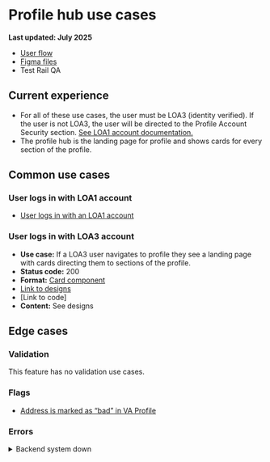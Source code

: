 # Profile hub use cases
**Last updated: July 2025**

- [User flow](https://app.mural.co/t/departmentofveteransaffairs9999/m/departmentofveteransaffairs9999/1753115099089/92e988a77435d7b4d90635dd97ed8ec54af5ee14?wid=50-1753115114097&outline=open)
- [Figma files](https://www.figma.com/design/21eaoKK107F3Nm1ofnMOO8/Profile---Hub-landing-page?node-id=0-1&t=7P9TvpnyVJLOryDX-1)
- Test Rail QA


## Current experience
- For all of these use cases, the user must be LOA3 (identity verified). If the user is not LOA3, the user will be directed to the Profile Account Security section. [See LOA1 account documentation.](https://github.com/department-of-veterans-affairs/va.gov-team/blob/master/products/identity-personalization/profile/use-cases/loa1-user.md)
- The profile hub is the landing page for profile and shows cards for every section of the profile.

 
## Common use cases
### User logs in with LOA1 account
- [User logs in with an LOA1 account](https://github.com/department-of-veterans-affairs/va.gov-team/blob/master/products/identity-personalization/profile/use-cases/loa1-user.md)


### User logs in with LOA3 account

- **Use case:** If a LOA3 user navigates to profile they see a landing page with cards directing them to sections of the profile.
- **Status code:** 200
- **Format:** [Card component](https://design.va.gov/components/card)
- [Link to designs](https://www.figma.com/design/21eaoKK107F3Nm1ofnMOO8/Profile---Hub-landing-page?node-id=445-18429&t=7P9TvpnyVJLOryDX-1)
- [Link to code]
- **Content:** See designs


## Edge cases
### Validation
This feature has no validation use cases.

### Flags 
- [Address is marked as “bad” in VA Profile](https://github.com/department-of-veterans-affairs/va.gov-team/blob/master/products/identity-personalization/profile/contact-information/use-cases/address-marked-as-bad.md)

### Errors

<details><summary>Backend system down</summary>

- **Use case:** Cannot connect to the back end.
- **Status code:** TBD
- **Format:** [Warning alert component](https://design.va.gov/components/alert/#warning-alert)
- [Link to designs](https://www.figma.com/design/21eaoKK107F3Nm1ofnMOO8/Profile---Hub-landing-page?node-id=445-19583&t=7P9TvpnyVJLOryDX-1)
- [Link to code]
- **Content:**

H2: This page isn't available right now

We’re sorry. Something went wrong on our end. Refresh this page or try again later.	

</details>
